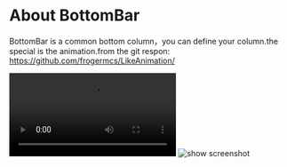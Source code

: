 # About BottomBar

BottomBar is a common bottom column，you can define your column.the special is the animation.from the git respon:
https://github.com/frogermcs/LikeAnimation/
[](https://github.com/frogermcs/LikeAnimation/)<br />  

![github](https://github.com/hpu-spring87/BottomBar/blob/master/screenshot.mp4?raw=true "github")
![show screenshot](/master/path/to/image.png?raw=true "Optional Title")
